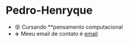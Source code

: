 # Pedro-Henryque
- 😵 Cursando **pensamento computacional
- ✈️ Meeu email de contato é [email](pedro.henryque.alves@escola.pr.gov.br)
